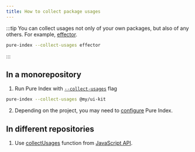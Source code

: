 ```yaml
---
title: How to collect package usages
---
```


:::tip
You can collect usages not only of your own packages, but also of any others. For example, [effector](https://effector.dev).

```sh
pure-index --collect-usages effector
```

:::

## In a monorepository

1. Run Pure Index with [`--collect-usages`](/pure-index/intro/cli#command-line-flags) flag

```sh title="Example"
pure-index --collect-usages @my/ui-kit
```

2. Depending on the project, you may need to [configure](/pure-index/reference/configuration) Pure Index.

## In different repositories

1. Use [collectUsages](/pure-index/intro/js-api#collectusages) function from [JavaScript API](/pure-index/intro/js-api).
